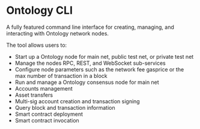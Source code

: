 # Ontology CLI
A fully featured command line interface for creating, managing, and interacting with Ontology network nodes.

The tool allows users to:
- Start up a Ontology node for main net, public test net, or private test net
- Manage the nodes RPC, REST, and WebSocket sub-services
- Configure node parameters such as the network fee gasprice or the max number of transaction in a block
- Run and manage a Ontology consensus node for main net
- Accounts management
- Asset transfers
- Multi-sig account creation and transaction signing
- Query block and transaction information
- Smart contract deployment
- Smart contract invocation
